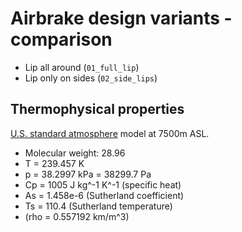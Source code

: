 # Airbrake design variants - comparison

* Lip all around (`01_full_lip`)
* Lip only on sides (`02_side_lips`)

## Thermophysical properties

[U.S. standard atmosphere](http://www.luizmonteiro.com/StdAtm.aspx) model at 7500m ASL.
* Molecular weight: 28.96
* T = 239.457 K
* p = 38.2997 kPa = 38299.7 Pa
* Cp = 1005 J kg^-1 K^-1 (specific heat)
* As = 1.458e-6 (Sutherland coefficient)
* Ts = 110.4 (Sutherland temperature)
* (rho = 0.557192 km/m^3)
